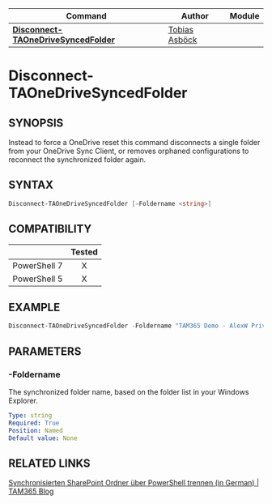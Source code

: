 | Command                                                      | Author       | Module                                                |
| ------------------------------------------------------------ | ------------ | ----------------------------------------------------- |
| **[Disconnect-TAOneDriveSyncedFolder](/Commands/Disconnect-TAOneDriveSyncedFolder.ps1)** | [Tobias Asböck](https://www.linkedin.com/in/tobiasasboeck/) |  |
# Disconnect-TAOneDriveSyncedFolder

## SYNOPSIS
Instead to force a OneDrive reset this command disconnects a single folder from your OneDrive Sync Client, or removes orphaned configurations to reconnect the synchronized folder again. 

## SYNTAX

```powershell
Disconnect-TAOneDriveSyncedFolder [-Foldername <string>]   
```

## COMPATIBILITY
|              | Tested |
| :----------: | :----: |
| PowerShell 7 |   X    |
| PowerShell 5 |   X    |

## EXAMPLE
```powershell
Disconnect-TAOneDriveSyncedFolder -Foldername "TAM365 Demo - AlexW Private Channel - AlexW Private Channel" 
```
## PARAMETERS

### -Foldername
The synchronized folder name, based on the folder list in your Windows Explorer.

```yaml
Type: string
Required: True
Position: Named
Default value: None
```
## RELATED LINKS

[Synchronisierten SharePoint Ordner über PowerShell trennen (in German) | TAM365 Blog](https://blog.topedia.com/?p=20750) 
